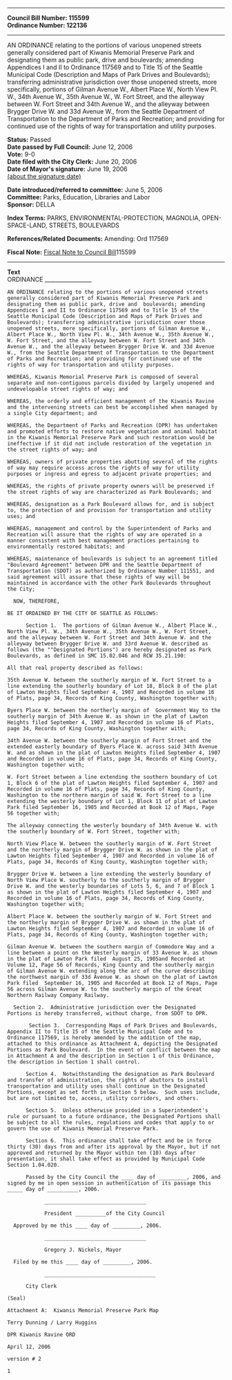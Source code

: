 * * * * *  
  
**Council Bill Number: [](#h0)[](#h2)115599**   
**Ordinance Number: 122136**  
  
* * * * *  
  
AN ORDINANCE relating to the portions of various unopened streets generally considered part of Kiwanis Memorial Preserve Park and designating them as public park, drive and boulevards; amending Appendices I and II to Ordinance 117569 and to Title 15 of the Seattle Municipal Code (Description and Maps of Park Drives and Boulevards); transferring administrative jurisdiction over those unopened streets, more specifically, portions of Gilman Avenue W., Albert Place W., North View Pl. W., 34th Avenue W., 35th Avenue W., W. Fort Street, and the alleyway between W. Fort Street and 34th Avenue W., and the alleyway between Brygger Drive W. and 33d Avenue W., from the Seattle Department of Transportation to the Department of Parks and Recreation; and providing for continued use of the rights of way for transportation and utility purposes.  
  
**Status:** Passed   
**Date passed by Full Council:** June 12, 2006   
**Vote:** 9-0   
**Date filed with the City Clerk:** June 20, 2006   
**Date of Mayor's signature:** June 19, 2006   
[(about the signature date)](/~public/approvaldate.htm)   
  
  
**Date introduced/referred to committee:** June 5, 2006   
**Committee:** Parks, Education, Libraries and Labor   
**Sponsor:** DELLA   
  
**Index Terms:** PARKS, ENVIRONMENTAL-PROTECTION, MAGNOLIA, OPEN-SPACE-LAND, STREETS, BOULEVARDS  
  
**References/Related Documents:** Amending: Ord 117569  
  
**Fiscal Note:** [Fiscal Note to Council Bill](http://clerk.seattle.gov/~public/fnote/115599.htm)[](#h1)[](#h3)115599  
  
* * * * *  
  
**Text**  
    ORDINANCE _________________  
  
    AN ORDINANCE relating to the portions of various unopened streets  
    generally considered part of Kiwanis Memorial Preserve Park and  
    designating them as public park, drive and  boulevards; amending  
    Appendices I and II to Ordinance 117569 and to Title 15 of the  
    Seattle Municipal Code (Description and Maps of Park Drives and  
    Boulevards); transferring administrative jurisdiction over those  
    unopened streets, more specifically, portions of Gilman Avenue W.,  
    Albert Place W., North View Pl. W., 34th Avenue W., 35th Avenue W.,  
    W. Fort Street, and the alleyway between W. Fort Street and 34th  
    Avenue W., and the alleyway between Brygger Drive W. and 33d Avenue  
    W., from the Seattle Department of Transportation to the Department  
    of Parks and Recreation; and providing for continued use of the  
    rights of way for transportation and utility purposes.  
  
    WHEREAS, Kiwanis Memorial Preserve Park is composed of several  
    separate and non-contiguous parcels divided by largely unopened and  
    undevelopable street rights of way; and  
  
    WHEREAS, the orderly and efficient management of the Kiwanis Ravine  
    and the intervening streets can best be accomplished when managed by  
    a single City department; and  
  
    WHEREAS, the Department of Parks and Recreation (DPR) has undertaken  
    and promoted efforts to restore native vegetation and animal habitat  
    in the Kiwanis Memorial Preserve Park and such restoration would be  
    ineffective if it did not include restoration of the vegetation in  
    the street rights of way; and  
  
    WHEREAS, owners of private properties abutting several of the rights  
    of way may require access across the rights of way for utility  
    purposes or ingress and egress to adjacent private properties; and  
  
    WHEREAS, the rights of private property owners will be preserved if  
    the street rights of way are characterized as Park Boulevards; and  
  
    WHEREAS, designation as a Park Boulevard allows for, and is subject  
    to, the protection of and provision for transportation and utility  
    uses; and  
  
    WHEREAS, management and control by the Superintendent of Parks and  
    Recreation will assure that the rights of way are operated in a  
    manner consistent with best management practices pertaining to  
    environmentally restored habitats; and  
  
    WHEREAS, maintenance of boulevards is subject to an agreement titled  
    "Boulevard Agreement" between DPR and the Seattle Department of  
    Transportation (SDOT) as authorized by Ordinance Number 111551, and  
    said agreement will assure that these rights of way will be  
    maintained in accordance with the other Park Boulevards throughout  
    the City;  
  
      NOW, THEREFORE,  
  
    BE IT ORDAINED BY THE CITY OF SEATTLE AS FOLLOWS:  
  
          Section 1.  The portions of Gilman Avenue W., Albert Place W.,  
    North View Pl. W., 34th Avenue W., 35th Avenue W., W. Fort Street,  
    and the alleyway between W. Fort Street and 34th Avenue W. and the  
    alleyway between Brygger Drive W. and 33rd Avenue W. described as  
    follows (the ""Designated Portions") are hereby designated as Park  
    Boulevards, as defined in SMC 15.02.046 and RCW 35.21.190:  
  
    All that real property described as follows:  
  
    35th Avenue W. between the southerly margin of W. Fort Street to a  
    line extending the southerly boundary of Lot 18, Block 8 of the plat  
    of Lawton Heights filed September 4, 1907 and Recorded in volume 16  
    of Plats, page 34, Records of King County, Washington together with;  
  
    Byers Place W. between the northerly margin of  Government Way to the  
    southerly margin of 34th Avenue W. as shown in the plat of Lawton  
    Heights filed September 4, 1907 and Recorded in volume 16 of Plats,  
    page 34, Records of King County, Washington together with;  
  
    34th Avenue W. between the southerly margin of Fort Street and the  
    extended easterly boundary of Byers Place W. across said 34th Avenue  
    W. and as shown in the plat of Lawton Heights filed September 4, 1907  
    and Recorded in volume 16 of Plats, page 34, Records of King County,  
    Washington together with;  
  
    W. Fort Street between a line extending the southern boundary of Lot  
    1, Block 6 of the plat of Lawton Heights filed September 4, 1907 and  
    Recorded in volume 16 of Plats, page 34, Records of King County,  
    Washington to the northern margin of said W. Fort Street to a line  
    extending the westerly boundary of Lot 1, Block 11 of plat of Lawton  
    Park filed September 16, 1905 and Recorded at Book 12 of Maps, Page  
    56 together with;  
  
    The alleyway connecting the westerly boundary of 34th Avenue W. with  
    the southerly boundary of W. Fort Street, together with;  
  
    North View Place W. between the southerly margin of W. Fort Street  
    and the northerly margin of Brygger Drive W. as shown in the plat of  
    Lawton Heights filed September 4, 1907 and Recorded in volume 16 of  
    Plats, page 34, Records of King County, Washington together with;  
  
    Brygger Drive W. between a line extending the westerly boundary of  
    North View Place W. southerly to the southerly margin of Brygger  
    Drive W. and the westerly boundaries of Lots 5, 6, and 7 of Block 1  
    as shown in the plat of Lawton Heights filed September 4, 1907 and  
    Recorded in volume 16 of Plats, page 34, Records of King County,  
    Washington together with;  
  
    Albert Place W. between the southerly margin of W. Fort Street and  
    the northerly margin of Brygger Drive W. as shown in the plat of  
    Lawton Heights filed September 4, 1907 and Recorded in volume 16 of  
    Plats, page 34, Records of King County, Washington together with;  
  
    Gilman Avenue W. between the southern margin of Commodore Way and a  
    line between a point on the Westerly margin of 33 Avenue W. as shown  
    in the plat of Lawton Park filed  August 25, 1905and Recorded at  
    Volume 12, Page 56 of Records, King County and the southerly margin  
    of Gilman Avenue W. extending along the arc of the curve describing  
    the northwest margin of 33d Avenue W. as shown on the plat of Lawton  
    Park filed  September 16, 1905 and Recorded at Book 12 of Maps, Page  
    56 across Gilman Avenue W. to the southerly margin of the Great  
    Northern Railway Company Railway.  
  
      Section 2.  Administrative jurisdiction over the Designated  
    Portions is hereby transferred, without charge, from SDOT to DPR.  
  
           Section 3.  Corresponding Maps of Park Drives and Boulevards,  
    Appendix II to Title 15 of the Seattle Municipal Code and to  
    Ordinance 117569, is hereby amended by the addition of the map,  
    attached to this ordinance as Attachment A, depicting the Designated  
    Portions as Park Boulevard.  In the event of conflict between the map  
    in Attachment A and the description in Section 1 of this Ordinance,  
    the description in Section 1 shall control.  
  
          Section 4.  Notwithstanding the designation as Park Boulevard  
    and transfer of administration, the rights of abuttors to install  
    transportation and utility uses shall continue in the Designated  
    Portions, except as set forth in Section 5 below.  Such uses include,  
    but are not limited to, access, utility corridors, and others.  
  
          Section 5.  Unless otherwise provided in a Superintendent's  
    rule or pursuant to a future ordinance, the Designated Portions shall  
    be subject to all the rules, regulations and codes that apply to or  
    govern the use of Kiwanis Memorial Preserve Park.  
  
          Section 6.  This ordinance shall take effect and be in force  
    thirty (30) days from and after its approval by the Mayor, but if not  
    approved and returned by the Mayor within ten (10) days after  
    presentation, it shall take effect as provided by Municipal Code  
    Section 1.04.020.  
  
          Passed by the City Council the ____ day of _________, 2006, and  
    signed by me in open session in authentication of its passage this  
    _____ day of __________, 2006.  
  
                _________________________________  
  
                President __________of the City Council  
  
      Approved by me this ____ day of _________, 2006.  
  
                _________________________________  
  
                Gregory J. Nickels, Mayor  
  
      Filed by me this ____ day of _________, 2006.  
  
                ____________________________________  
  
          City Clerk  
  
    (Seal)  
  
    Attachment A:  Kiwanis Memorial Preserve Park Map  
  
    Terry Dunning / Larry Huggins  
  
    DPR Kiwanis Ravine ORD  
  
    April 12, 2006  
  
    version # 2  
  
    1  
